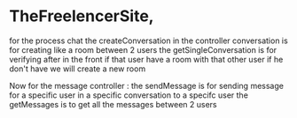 # TheFreelencerSite,
for the process chat 
the createConversation in the controller conversation is for creating like a room between 2 users 
the getSingleConversation is for verifying after in the front if that user have a room with that other user if he don't have we will create a new room 

Now for the message controller :
the sendMessage is for sending message for a specific user in a specific conversation to a specifc user 
the getMessages is to get all the messages between 2 users  


